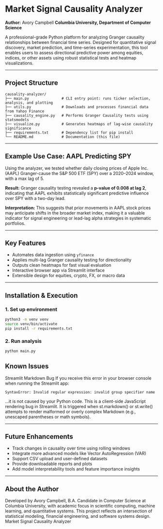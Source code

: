 # Market Signal Causality Analyzer

**Author:** Avory Campbell
**Columbia University, Department of Computer Science**

A professional-grade Python platform for analyzing Granger causality relationships between financial time series. Designed for quantitative signal discovery, market prediction, and time-series experimentation, this tool enables users to assess directional predictive power among equities, indices, or other assets using robust statistical tests and heatmap visualizations.

---

## Project Structure

```
causality-analyzer/
├── main.py               # CLI entry point: runs ticker selection, analysis, and plotting
├── utils.py              # Downloads and processes financial data from Yahoo Finance
├── causality_engine.py   # Performs Granger Causality tests using statsmodels
├── visualize.py          # Generates heatmaps of lag-wise causality significance
├── requirements.txt      # Dependency list for pip install
└── README.md             # Documentation (this file)
```

---

## Example Use Case: AAPL Predicting SPY

Using the analyzer, we tested whether daily closing prices of Apple Inc. (AAPL) Granger-cause the S\&P 500 ETF (SPY) over a 2020–2024 window, with a max lag of 5.

**Result:**
Granger causality testing revealed a **p-value of 0.008 at lag 2**, indicating that AAPL exhibits statistically significant predictive influence over SPY with a two-day lead.

**Interpretation:**
This suggests that prior movements in AAPL stock prices may anticipate shifts in the broader market index, making it a valuable indicator for signal engineering or lead-lag alpha strategies in systematic portfolios.

---

## Key Features

* Automates data ingestion using `yfinance`
* Applies multi-lag Granger causality testing for directionality
* Outputs clean heatmaps for fast visual evaluation
* Interactive browser app via Streamlit interface
* Extensible design for equities, crypto, FX, or macro data

---

## Installation & Execution

### 1. Set up environment

```bash
python3 -m venv venv
source venv/bin/activate
pip install -r requirements.txt
```

### 2. Run analysis

```bash
python main.py
```
## Known Issues
Streamlit Markdown Bug
If you receive this error in your browser console when running the Streamlit app:

```
SyntaxError: Invalid regular expression: invalid group specifier name
```
…it is not caused by your Python code. This is a client-side JavaScript rendering bug in Streamlit. It is triggered when st.markdown() or st.write() attempts to render malformed or overly complex Markdown (e.g., unescaped parentheses or math symbols).

---

## Future Enhancements

* Track changes in causality over time using rolling windows
* Integrate more advanced models like Vector AutoRegression (VAR)
* Support CSV upload and user-defined datasets
* Provide downloadable reports and plots
* Add model interpretability tools and feature importance insights

---

## About the Author

Developed by Avory Campbell, B.A. Candidate in Computer Science at Columbia University, with academic focus in scientific computing, machine learning, and quantitative systems. This project reflects an intersection of statistical modeling, financial engineering, and software systems design.
Market Signal Causality Analyzer

